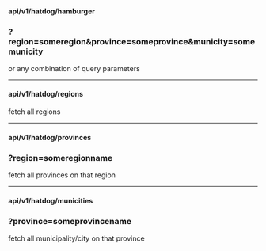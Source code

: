 
#### api/v1/hatdog/hamburger

### ?region=someregion&province=someprovince&municity=somemunicity

or any combination of query parameters

---------------------------------------------------

#### api/v1/hatdog/regions
fetch all regions

---------------------------------------------------

#### api/v1/hatdog/provinces
### ?region=someregionname
fetch all provinces on that region

---------------------------------------------------

#### api/v1/hatdog/municities
### ?province=someprovincename
fetch all municipality/city on that province

